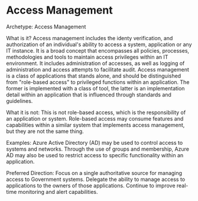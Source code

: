 # Access Management

Archetype: Access Management

What is it?  Access management includes the identy verification, and authorization of an individual's ability to access a system, application or any IT instance. It is a broad concept that encompasses all policies, processes, methodologies and tools to maintain access privileges within an IT environment.  It includes administration of accesses, as well as logging of  administration and access attempts to facilitate audit. Access management is a class of applications that stands alone, and should be distinguished from "role-based access" to privileged functions within an application.  The former is implemented with a class of tool, the latter is an implementation detail within an application that is influenced through standards and guidelines.

What it is not: This is not role-based access, which is the responsibility of an application or system.  Role-based access may consume features and capabilities within a similar system that implements access management, but they are not the same thing.
 
Examples: Azure Active Directory (AD) may be used to control access to systems and networks.  Through the use of groups and membership, Azure AD may also be used to restrict access to specific functionality within an application.    

Preferred Direction: Focus on a single authoritative source for managing access to Government systems.  Delegate the ability to manage access to applications to the owners of those applications. Continue to improve real-time monitoring and alert capabilities.  
